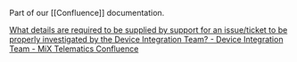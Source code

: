 Part of our [[Confluence]] documentation.

[What details are required to be supplied by support for an issue/ticket to be properly investigated by the Device Integration Team? - Device Integration Team - MiX Telematics Confluence](https://confluence.mixtelematics.com/pages/viewpage.action?pageId=49644009)
